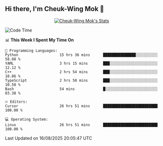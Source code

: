 ## Hi there, I'm Cheuk-Wing Mok 👋

<!--
**mozro0327/mozro0327** is a ✨ _special_ ✨ repository because its `README.md` (this file) appears on your GitHub profile.

Here are some ideas to get you started:

- 🔭 I’m currently working on ...
- 🌱 I’m currently learning ...
- 👯 I’m looking to collaborate on ...
- 🤔 I’m looking for help with ...
- 💬 Ask me about ...
- 📫 How to reach me: ...
- 😄 Pronouns: ...
- ⚡ Fun fact: ...
-->

<p align="center">
  <a href="https://github.com/mozro0327" class="rich-diff-level-one">
    <img src="https://github-readme-stats.vercel.app/api?username=mozro0327&title_color=333&text_color=777" alt="Cheuk-Wing Mok's Stats" >
    <!-- &hide=issues
    <img src="https://github-readme-stats.vercel.app/api?username=mozro0327&hide=issues&title_color=333&text_color=777" alt="Cheuk-Wing Mok's Stats" >
    -->
  </a>
</p>

<!--START_SECTION:waka-->
![Code Time](http://img.shields.io/badge/Code%20Time-3%2C745%20hrs%2029%20mins-blue)

📊 **This Week I Spent My Time On** 

```text
💬 Programming Languages: 
Python                   15 hrs 36 mins      ███████████████░░░░░░░░░░   58.08 % 
YAML                     3 hrs 15 mins       ███░░░░░░░░░░░░░░░░░░░░░░   12.12 % 
C++                      2 hrs 54 mins       ███░░░░░░░░░░░░░░░░░░░░░░   10.86 % 
TypeScript               2 hrs 50 mins       ███░░░░░░░░░░░░░░░░░░░░░░   10.58 % 
Bash                     54 mins             █░░░░░░░░░░░░░░░░░░░░░░░░   03.38 % 

🔥 Editors: 
Cursor                   26 hrs 51 mins      █████████████████████████   100.00 % 

💻 Operating System: 
Linux                    26 hrs 51 mins      █████████████████████████   100.00 % 
```


 Last Updated on 16/08/2025 20:05:47 UTC
<!--END_SECTION:waka-->
